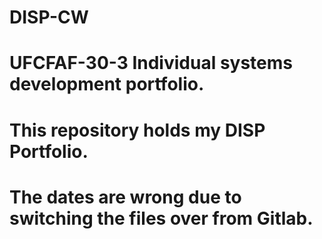 # DISP-CW

# UFCFAF-30-3 Individual systems development portfolio.

# This repository holds my DISP Portfolio.

# The dates are wrong due to switching the files over from Gitlab.
